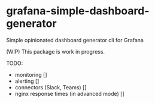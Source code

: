 # grafana-simple-dashboard-generator
Simple opinionated dashboard generator cli for Grafana

(WIP) This package is work in progress.

TODO:

- monitoring []
- alerting []
- connectors (Slack, Teams) []
- nginx response times (in advanced mode) []